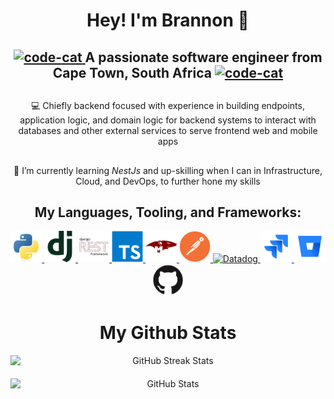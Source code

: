 <div style="max-width: 700px; margin: 0 auto; text-align: center;">

<h1 align="center">Hey! I'm Brannon 👋</h1>
<h2 align="center" style="margin-bottom: 30px">
  <a href="_blank" target="_blank" rel="noreferrer">
    <img src="https://emoji.slack-edge.com/T030QM0F5/bongocat-code/d78ad61d026765ce.gif" alt="code-cat" width="25" height="25"/>
  </a>
  A passionate software engineer from Cape Town, South Africa
  <a href="_blank" target="_blank" rel="noreferrer">
    <img src="https://emoji.slack-edge.com/T030QM0F5/bongocat-code/d78ad61d026765ce.gif" alt="code-cat" width="25" height="25"/>
  </a>
</h2>

<div align="center">
  <p style="margin-bottom: 30px">
    💻 Chiefly backend focused with experience in building endpoints, application logic, and domain logic for backend systems to interact with databases and other external services to serve frontend web and mobile apps
  </p>
  <p style="margin-bottom: 10px">
    🧠 I’m currently learning <em>NestJs</em> and up-skilling when I can in Infrastructure, Cloud, and DevOps, to further hone my skills
  </p>
</div>

<h2 align="center">My Languages, Tooling, and Frameworks:</h2>
<p align="center" style="margin-bottom: 40px">
  <a href="https://www.python.org/" target="_blank" rel="noreferrer">
    <img src="https://raw.githubusercontent.com/devicons/devicon/master/icons/python/python-original.svg" alt="Python" width="50" height="50"/>
  </a>
  <a href="https://www.djangoproject.com/" target="_blank" rel="noreferrer">
    <img src="https://raw.githubusercontent.com/devicons/devicon/master/icons/django/django-plain.svg" alt="Django" width="50" height="50"/>
  </a>
  <a href="https://www.django-rest-framework.org/" target="_blank" rel="noreferrer">
    <img src="https://raw.githubusercontent.com/devicons/devicon/master/icons/djangorest/djangorest-original.svg" alt="Django Rest Framework" width="50" height="50" style="background-color: white;"/>
  </a>
  <a href="https://www.typescriptlang.org/" target="_blank" rel="noreferrer">
    <img src="https://raw.githubusercontent.com/devicons/devicon/master/icons/typescript/typescript-original.svg" alt="Typescript" width="50" height="50"/>
  </a>
  <a href="https://mongoosejs.com/" target="_blank" rel="noreferrer">
    <img src="https://raw.githubusercontent.com/devicons/devicon/master/icons/mongoose/mongoose-original.svg" alt="Mongoose" width="50" height="50"/>
  </a>
  <a href="https://www.postman.com/home" target="_blank" rel="noreferrer">
    <img src="https://raw.githubusercontent.com/devicons/devicon/master/icons/postman/postman-original.svg" alt="Postman" width="50" height="50"/>
  </a>
  <a href="https://www.datadoghq.com/" target="_blank" rel="noreferrer">
    <img src="https://imgix.datadoghq.com/img/about/presskit/logo-v/dd_vertical_white.png" alt="Datadog" width="50" height="50"/>
  </a>
  <a href="https://www.atlassian.com/software/jira" target="_blank" rel="noreferrer">
    <img src="https://raw.githubusercontent.com/devicons/devicon/master/icons/jira/jira-original.svg" alt="Jira" width="50" height="50"/>
  </a>
  <a href="https://bitbucket.org/product/" target="_blank" rel="noreferrer">
    <img src="https://raw.githubusercontent.com/devicons/devicon/master/icons/bitbucket/bitbucket-original.svg" alt="Bitbucket" width="50" height="50"/>
  </a>
  <a href="https://github.com/" target="_blank" rel="noreferrer">
    <img src="https://raw.githubusercontent.com/devicons/devicon/master/icons/github/github-original.svg" alt="GitHub" width="50" height="50" style="background-color: white;"/>
  </a>
</p>

<h1 align="center">My Github Stats</h1>

<div align="center">
  <img src="https://github-readme-streak-stats.herokuapp.com/?user=BrannonOpperman&show_icons=true&theme=radical" alt="GitHub Streak Stats" style="display: block; margin-bottom: 20px;">
  <img src="https://github-readme-stats-brannons-projects-f711a7ce.vercel.app/api?username=BrannonOpperman&show_icons=true&show=reviews,prs_merged,prs_merged_percentage,contribs&hide=stars,issues&theme=radical" alt="GitHub Stats" style="display: block;">
</div>

</div>
